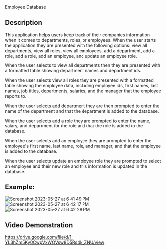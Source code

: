 Employee Database

## Description
This application helps users keep track of their companies information when it comes to departments, roles, or employees. When the user starts the application they are presented with the following options: view all departments, view all roles, view all employees, add a department, add a role, add a role, add an employee, and update an employee role.

When the user selects to view all departments then they are presented with a formatted table showing department names and department ids.

When the user selects view all roles they are presented with a formatted table showing the employee data, including employee ids, first names, last names, job titles, departments, salaries, and the manager that the employee reports to.

When the user selects add department they are then prompted to enter the name of the department and that the department is added to the database.

When the user selects add a role they are prompted to enter the name, salary, and department for the role and that the role is added to the database.

When the user selects add an employee they are prompted to enter the employee's first name, last name, role, and manager, and that the employee is added to the database.

When the user selects update an employee role they are prompted to select an employee and their new role and this information is updated in the database.

## Example:
![Screenshot 2023-05-27 at 6 41 49 PM](https://github.com/ZmCoder2/employee-tracker/assets/126508376/7d555d5f-65e2-48f5-9f7d-43105bb17758)
![Screenshot 2023-05-27 at 6 42 17 PM](https://github.com/ZmCoder2/employee-tracker/assets/126508376/2c1c47ff-b664-4a1b-ae4a-c633039dd835)
![Screenshot 2023-05-27 at 6 42 28 PM](https://github.com/ZmCoder2/employee-tracker/assets/126508376/1fc7fee6-7e08-4432-8f15-70b752cbfa49)

## Video Demonstration
https://drive.google.com/file/d/1-YL3hZm5Ky0CwpVxWOVsw8D5Rs4k_ZNU/view
